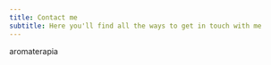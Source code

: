 ```yaml
---
title: Contact me
subtitle: Here you'll find all the ways to get in touch with me
---
```


aromaterapia
